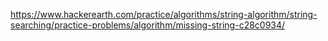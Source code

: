 https://www.hackerearth.com/practice/algorithms/string-algorithm/string-searching/practice-problems/algorithm/missing-string-c28c0934/
